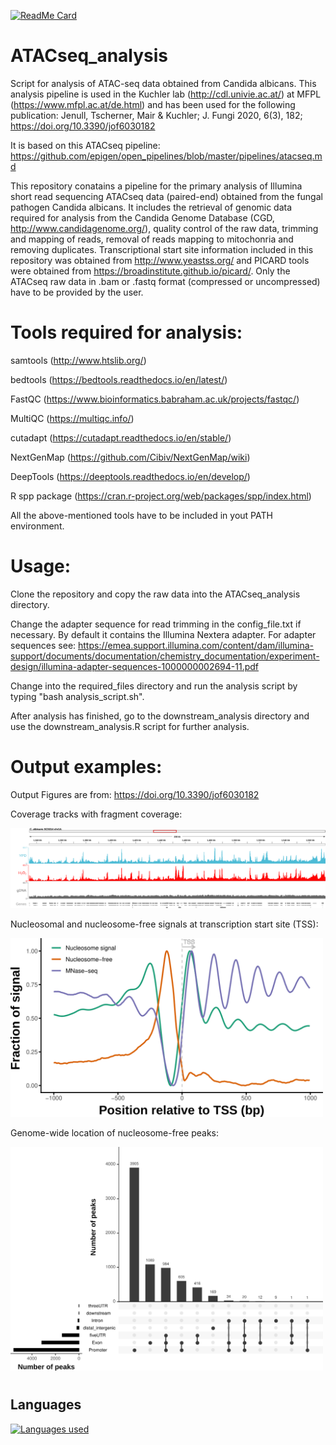[![ReadMe Card](https://github-readme-stats.vercel.app/api/pin/?username=tschemic&repo=ATACseq_analysis&theme=dark&show_owner=true)](https://github.com/tschemic/ATACseq_analysis)


# ATACseq_analysis

Script for analysis of ATAC-seq data obtained from Candida albicans. This analysis pipeline is used in the Kuchler lab (http://cdl.univie.ac.at/) at MFPL (https://www.mfpl.ac.at/de.html) and has been used for the following publication: Jenull, Tscherner, Mair & Kuchler; J. Fungi 2020, 6(3), 182; https://doi.org/10.3390/jof6030182

It is based on this ATACseq pipeline: https://github.com/epigen/open_pipelines/blob/master/pipelines/atacseq.md

This repository conatains a pipeline for the primary analysis of Illumina short read sequencing ATACseq data (paired-end) obtained from the fungal pathogen Candida albicans. It includes the retrieval of genomic data required for analysis from the Candida Genome Database (CGD, http://www.candidagenome.org/), quality control of the raw data, trimming and mapping of reads, removal of reads mapping to mitochonria and removing duplicates. Transcriptional start site information included in this repository was obtained from http://www.yeastss.org/ and PICARD tools were obtained from https://broadinstitute.github.io/picard/. Only the ATACseq raw data in .bam or .fastq format (compressed or uncompressed) have to be provided by the user.

# Tools required for analysis:

samtools (http://www.htslib.org/)

bedtools (https://bedtools.readthedocs.io/en/latest/)

FastQC (https://www.bioinformatics.babraham.ac.uk/projects/fastqc/)

MultiQC (https://multiqc.info/)

cutadapt (https://cutadapt.readthedocs.io/en/stable/)

NextGenMap (https://github.com/Cibiv/NextGenMap/wiki)

DeepTools (https://deeptools.readthedocs.io/en/develop/)

R spp package (https://cran.r-project.org/web/packages/spp/index.html)

All the above-mentioned tools have to be included in yout PATH environment.

# Usage:

Clone the repository and copy the raw data into the ATACseq_analysis directory.

Change the adapter sequence for read trimming in the config_file.txt if necessary. By default it contains the Illumina Nextera adapter. For adapter sequences see: https://emea.support.illumina.com/content/dam/illumina-support/documents/documentation/chemistry_documentation/experiment-design/illumina-adapter-sequences-1000000002694-11.pdf

Change into the required_files directory and run the analysis script by typing "bash analysis_script.sh".

After analysis has finished, go to the downstream_analysis directory and use the downstream_analysis.R script for further analysis.

# Output examples:

Output Figures are from: https://doi.org/10.3390/jof6030182

Coverage tracks with fragment coverage:

<img src="/images/Figure1_final_crop.png" alt="Figure 1" width="1000"/>



Nucleosomal and nucleosome-free signals at transcription start site (TSS):

<img src="/images/Figure2_final_crop.png" alt="Figure 2" width="500"/>



Genome-wide location of nucleosome-free peaks:

<img src="/images/Figure3_final_crop2.png" alt="Figure 3" width="500"/>





#
## Languages

[![Languages used](https://github-readme-stats.vercel.app/api/top-langs/?username=tschemic&exclude_repo=ThinkStats2,RNAseq_analysis,RNAseq_analysis_mouse,Additional_Scripts&theme=dark)](https://github.com/tschemic/ATACseq_analysis)
